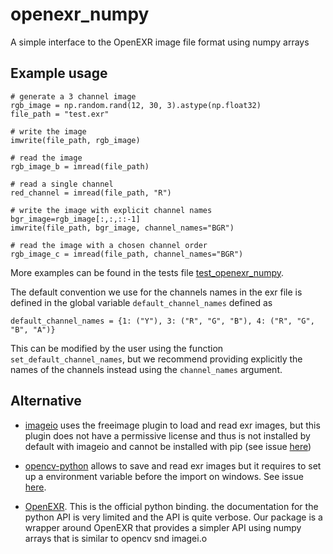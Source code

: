 # openexr_numpy

A simple interface to the OpenEXR image file format using numpy arrays

## Example usage 

```
# generate a 3 channel image
rgb_image = np.random.rand(12, 30, 3).astype(np.float32)
file_path = "test.exr"

# write the image
imwrite(file_path, rgb_image)

# read the image
rgb_image_b = imread(file_path)

# read a single channel
red_channel = imread(file_path, "R")

# write the image with explicit channel names
bgr_image=rgb_image[:,:,::-1]
imwrite(file_path, bgr_image, channel_names="BGR")

# read the image with a chosen channel order
rgb_image_c = imread(file_path, channel_names="BGR")
```
More examples can be found in the tests file [test_openexr_numpy](tests/test_openexr_numpy.py).

The default convention we use for the channels names in the exr file is defined
in the global variable `default_channel_names` defined as
```
default_channel_names = {1: ("Y"), 3: ("R", "G", "B"), 4: ("R", "G", "B", "A")}
```
This can be modified by the user using the function `set_default_channel_names`, but we recommend providing explicitly the names of the channels instead using the `channel_names` argument.

## Alternative

* [imageio](https://imageio.readthedocs.io/en/stable/) uses the freeimage plugin to load and read exr images, but this plugin does not have a permissive license and thus is not installed by default with imageio and cannot be installed with pip (see issue [here](https://github.com/imageio/imageio/issues/809))

* [opencv-python](https://pypi.org/project/opencv-python/) allows to save and read exr images but it requires to 
set up a environment variable before the import on windows. See issue [here](https://github.com/opencv/opencv/issues/24470).

* [OpenEXR](https://pypi.org/project/OpenEXR/). This is the official python binding. the documentation for the python API is very limited and the API is quite verbose. Our package is a wrapper around OpenEXR that provides a simpler API using numpy arrays that is similar to opencv snd imagei.o  



